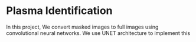 # Plasma Identification

In this project,  We convert masked images to full images using convolutional neural networks. We use UNET architecture to implement this
